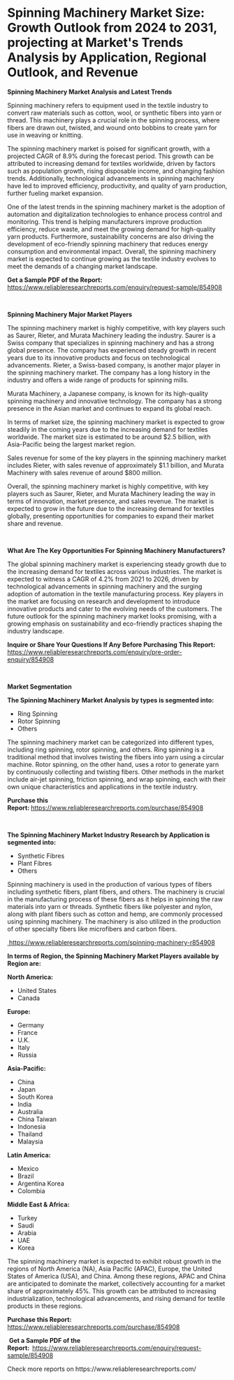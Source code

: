 <p><h1>Spinning Machinery Market Size: Growth Outlook from 2024 to 2031, projecting at Market's Trends Analysis by Application, Regional Outlook, and Revenue</h1></p><p><strong>Spinning Machinery Market Analysis and Latest Trends</strong></p>
<p><p>Spinning machinery refers to equipment used in the textile industry to convert raw materials such as cotton, wool, or synthetic fibers into yarn or thread. This machinery plays a crucial role in the spinning process, where fibers are drawn out, twisted, and wound onto bobbins to create yarn for use in weaving or knitting.</p><p>The spinning machinery market is poised for significant growth, with a projected CAGR of 8.9% during the forecast period. This growth can be attributed to increasing demand for textiles worldwide, driven by factors such as population growth, rising disposable income, and changing fashion trends. Additionally, technological advancements in spinning machinery have led to improved efficiency, productivity, and quality of yarn production, further fueling market expansion.</p><p>One of the latest trends in the spinning machinery market is the adoption of automation and digitalization technologies to enhance process control and monitoring. This trend is helping manufacturers improve production efficiency, reduce waste, and meet the growing demand for high-quality yarn products. Furthermore, sustainability concerns are also driving the development of eco-friendly spinning machinery that reduces energy consumption and environmental impact. Overall, the spinning machinery market is expected to continue growing as the textile industry evolves to meet the demands of a changing market landscape.</p></p>
<p><strong>Get a Sample PDF of the Report:&nbsp;</strong> <a href="https://www.reliableresearchreports.com/enquiry/request-sample/854908">https://www.reliableresearchreports.com/enquiry/request-sample/854908</a></p>
<p>&nbsp;</p>
<p><strong>Spinning Machinery Major Market Players</strong></p>
<p><p>The spinning machinery market is highly competitive, with key players such as Saurer, Rieter, and Murata Machinery leading the industry. Saurer is a Swiss company that specializes in spinning machinery and has a strong global presence. The company has experienced steady growth in recent years due to its innovative products and focus on technological advancements. Rieter, a Swiss-based company, is another major player in the spinning machinery market. The company has a long history in the industry and offers a wide range of products for spinning mills.</p><p>Murata Machinery, a Japanese company, is known for its high-quality spinning machinery and innovative technology. The company has a strong presence in the Asian market and continues to expand its global reach. </p><p>In terms of market size, the spinning machinery market is expected to grow steadily in the coming years due to the increasing demand for textiles worldwide. The market size is estimated to be around $2.5 billion, with Asia-Pacific being the largest market region. </p><p>Sales revenue for some of the key players in the spinning machinery market includes Rieter, with sales revenue of approximately $1.1 billion, and Murata Machinery with sales revenue of around $800 million.</p><p>Overall, the spinning machinery market is highly competitive, with key players such as Saurer, Rieter, and Murata Machinery leading the way in terms of innovation, market presence, and sales revenue. The market is expected to grow in the future due to the increasing demand for textiles globally, presenting opportunities for companies to expand their market share and revenue.</p></p>
<p>&nbsp;</p>
<p><strong>What Are The Key Opportunities For Spinning Machinery Manufacturers?</strong></p>
<p><p>The global spinning machinery market is experiencing steady growth due to the increasing demand for textiles across various industries. The market is expected to witness a CAGR of 4.2% from 2021 to 2026, driven by technological advancements in spinning machinery and the surging adoption of automation in the textile manufacturing process. Key players in the market are focusing on research and development to introduce innovative products and cater to the evolving needs of the customers. The future outlook for the spinning machinery market looks promising, with a growing emphasis on sustainability and eco-friendly practices shaping the industry landscape.</p></p>
<p><strong>Inquire or Share Your Questions If Any Before Purchasing This Report:</strong> <a href="https://www.reliableresearchreports.com/enquiry/pre-order-enquiry/854908">https://www.reliableresearchreports.com/enquiry/pre-order-enquiry/854908</a></p>
<p>&nbsp;</p>
<p><strong>Market Segmentation</strong></p>
<p><strong>The Spinning Machinery Market Analysis by types is segmented into:</strong></p>
<p><ul><li>Ring Spinning</li><li>Rotor Spinning</li><li>Others</li></ul></p>
<p><p>The spinning machinery market can be categorized into different types, including ring spinning, rotor spinning, and others. Ring spinning is a traditional method that involves twisting the fibers into yarn using a circular machine. Rotor spinning, on the other hand, uses a rotor to generate yarn by continuously collecting and twisting fibers. Other methods in the market include air-jet spinning, friction spinning, and wrap spinning, each with their own unique characteristics and applications in the textile industry.</p></p>
<p><strong>Purchase this Report:&nbsp;</strong><a href="https://www.reliableresearchreports.com/purchase/854908">https://www.reliableresearchreports.com/purchase/854908</a></p>
<p>&nbsp;</p>
<p><strong>The Spinning Machinery Market Industry Research by Application is segmented into:</strong></p>
<p><ul><li>Synthetic Fibres</li><li>Plant Fibres</li><li>Others</li></ul></p>
<p><p>Spinning machinery is used in the production of various types of fibers including synthetic fibers, plant fibers, and others. The machinery is crucial in the manufacturing process of these fibers as it helps in spinning the raw materials into yarn or threads. Synthetic fibers like polyester and nylon, along with plant fibers such as cotton and hemp, are commonly processed using spinning machinery. The machinery is also utilized in the production of other specialty fibers like microfibers and carbon fibers.</p></p>
<p><a href="https://www.reliableresearchreports.com/spinning-machinery-r854908">&nbsp;https://www.reliableresearchreports.com/spinning-machinery-r854908</a></p>
<p><strong>In terms of Region, the Spinning Machinery Market Players available by Region are:</strong></p>
<p>
    <p> <strong> North America: </strong>
        <ul>
            <li>United States</li>
            <li>Canada</li>
        </ul>
        </p> 
    <p> <strong> Europe: </strong>
        <ul>
            <li>Germany</li>
            <li>France</li>
            <li>U.K.</li>
            <li>Italy</li>
            <li>Russia</li>
        </ul>
        </p> 
    <p> <strong> Asia-Pacific: </strong>
        <ul>
            <li>China</li>
            <li>Japan</li>
            <li>South Korea</li>
            <li>India</li>
            <li>Australia</li>
            <li>China Taiwan</li>
            <li>Indonesia</li>
            <li>Thailand</li>
            <li>Malaysia</li>
        </ul>
        </p> 
    <p> <strong> Latin America: </strong>
        <ul>
            <li>Mexico</li>
            <li>Brazil</li>
            <li>Argentina Korea</li>
            <li>Colombia</li>
        </ul>
        </p> 
    <p> <strong> Middle East & Africa: </strong>
        <ul>
            <li>Turkey</li>
            <li>Saudi</li>
            <li>Arabia</li>
            <li>UAE</li>
            <li>Korea</li>
        </ul>
    </p>
    </p>
<p><p>The spinning machinery market is expected to exhibit robust growth in the regions of North America (NA), Asia Pacific (APAC), Europe, the United States of America (USA), and China. Among these regions, APAC and China are anticipated to dominate the market, collectively accounting for a market share of approximately 45%. This growth can be attributed to increasing industrialization, technological advancements, and rising demand for textile products in these regions.</p></p>
<p><strong>Purchase this Report: </strong><a href="https://www.reliableresearchreports.com/purchase/854908">https://www.reliableresearchreports.com/purchase/854908</a></p>
<p>&nbsp;<strong>Get a Sample PDF of the Report:&nbsp;&nbsp;</strong><a href="https://www.reliableresearchreports.com/enquiry/request-sample/854908">https://www.reliableresearchreports.com/enquiry/request-sample/854908</a></p>
<p><strong></strong></p>
<p>Check more reports on https://www.reliableresearchreports.com/</p>